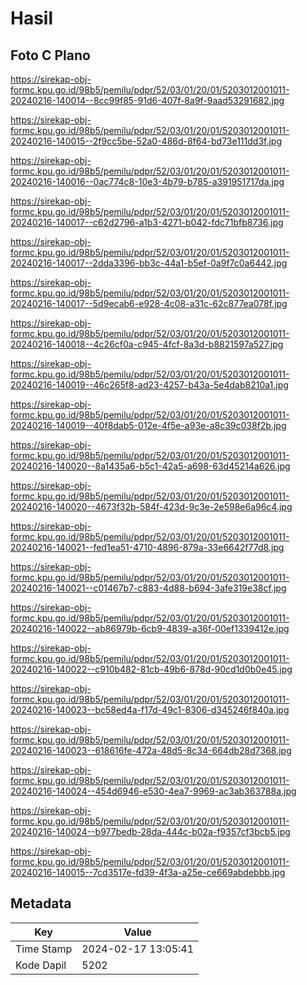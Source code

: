 # Hasil

## Foto C Plano

https://sirekap-obj-formc.kpu.go.id/98b5/pemilu/pdpr/52/03/01/20/01/5203012001011-20240216-140014--8cc99f85-91d6-407f-8a9f-9aad53291682.jpg

https://sirekap-obj-formc.kpu.go.id/98b5/pemilu/pdpr/52/03/01/20/01/5203012001011-20240216-140015--2f9cc5be-52a0-486d-8f64-bd73e111dd3f.jpg

https://sirekap-obj-formc.kpu.go.id/98b5/pemilu/pdpr/52/03/01/20/01/5203012001011-20240216-140016--0ac774c8-10e3-4b79-b785-a391951717da.jpg

https://sirekap-obj-formc.kpu.go.id/98b5/pemilu/pdpr/52/03/01/20/01/5203012001011-20240216-140017--c62d2796-a1b3-4271-b042-fdc71bfb8736.jpg

https://sirekap-obj-formc.kpu.go.id/98b5/pemilu/pdpr/52/03/01/20/01/5203012001011-20240216-140017--2dda3396-bb3c-44a1-b5ef-0a9f7c0a6442.jpg

https://sirekap-obj-formc.kpu.go.id/98b5/pemilu/pdpr/52/03/01/20/01/5203012001011-20240216-140017--5d9ecab6-e928-4c08-a31c-62c877ea078f.jpg

https://sirekap-obj-formc.kpu.go.id/98b5/pemilu/pdpr/52/03/01/20/01/5203012001011-20240216-140018--4c26cf0a-c945-4fcf-8a3d-b8821597a527.jpg

https://sirekap-obj-formc.kpu.go.id/98b5/pemilu/pdpr/52/03/01/20/01/5203012001011-20240216-140019--46c265f8-ad23-4257-b43a-5e4dab8210a1.jpg

https://sirekap-obj-formc.kpu.go.id/98b5/pemilu/pdpr/52/03/01/20/01/5203012001011-20240216-140019--40f8dab5-012e-4f5e-a93e-a8c39c038f2b.jpg

https://sirekap-obj-formc.kpu.go.id/98b5/pemilu/pdpr/52/03/01/20/01/5203012001011-20240216-140020--8a1435a6-b5c1-42a5-a698-63d45214a626.jpg

https://sirekap-obj-formc.kpu.go.id/98b5/pemilu/pdpr/52/03/01/20/01/5203012001011-20240216-140020--4673f32b-584f-423d-9c3e-2e598e6a96c4.jpg

https://sirekap-obj-formc.kpu.go.id/98b5/pemilu/pdpr/52/03/01/20/01/5203012001011-20240216-140021--fed1ea51-4710-4896-879a-33e6642f77d8.jpg

https://sirekap-obj-formc.kpu.go.id/98b5/pemilu/pdpr/52/03/01/20/01/5203012001011-20240216-140021--c01467b7-c883-4d88-b694-3afe319e38cf.jpg

https://sirekap-obj-formc.kpu.go.id/98b5/pemilu/pdpr/52/03/01/20/01/5203012001011-20240216-140022--ab86979b-6cb9-4839-a36f-00ef1339412e.jpg

https://sirekap-obj-formc.kpu.go.id/98b5/pemilu/pdpr/52/03/01/20/01/5203012001011-20240216-140022--c910b482-81cb-49b6-878d-90cd1d0b0e45.jpg

https://sirekap-obj-formc.kpu.go.id/98b5/pemilu/pdpr/52/03/01/20/01/5203012001011-20240216-140023--bc58ed4a-f17d-49c1-8306-d345246f840a.jpg

https://sirekap-obj-formc.kpu.go.id/98b5/pemilu/pdpr/52/03/01/20/01/5203012001011-20240216-140023--618616fe-472a-48d5-8c34-664db28d7368.jpg

https://sirekap-obj-formc.kpu.go.id/98b5/pemilu/pdpr/52/03/01/20/01/5203012001011-20240216-140024--454d6946-e530-4ea7-9969-ac3ab363788a.jpg

https://sirekap-obj-formc.kpu.go.id/98b5/pemilu/pdpr/52/03/01/20/01/5203012001011-20240216-140024--b977bedb-28da-444c-b02a-f9357cf3bcb5.jpg

https://sirekap-obj-formc.kpu.go.id/98b5/pemilu/pdpr/52/03/01/20/01/5203012001011-20240216-140015--7cd3517e-fd39-4f3a-a25e-ce669abdebbb.jpg


## Metadata

| Key        | Value               |
| ---------- | ------------------- |
| Time Stamp | 2024-02-17 13:05:41 |
| Kode Dapil | 5202                |



